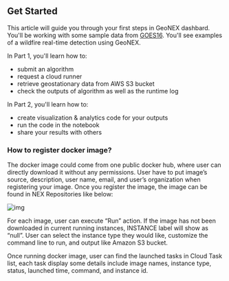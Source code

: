 ## Get Started 

This article will guide you through your first steps in GeoNEX dashbard. You'll be working with some sample data from [GOES16](https://registry.opendata.aws/noaa-goes/). You'll see examples of a wildfire real-time detection using GeoNEX.





In Part 1, you'll learn how to:



- submit an algorithm
- request a cloud runner 
- retrieve geostationary data from AWS S3 bucket
- check the outputs of algorithm as well as the runtime log



In Part 2, you'll learn how to:

- create visualization & analytics code for your outputs
- run the code in the notebook
- share your results with others



### How to register docker image?

The docker image could come from one public docker hub, where user can directly download it without any permissions. User have to put image’s source, description, user name, email, and user’s organization  when registering your image. Once you register the image, the image can be found in NEX Repositories like below:

![img](/Users/jxiong1/Desktop/GHI/geonex-doc/docs/assets/wf2B6e195WerE4RuvEPfzy050_mgncjL_NUHyRlSN3ouTU8RUUygPDyWVHurnrcPX958M_t-rXmSfjfhUvk_lUe4hhtXVh4Lbd5yY1HgVW7SJnpSs40PQ2wrLQH-0M6PJc8a_oNl.png)

For each image, user can execute “Run” action. If the image has not been downloaded in current running instances, INSTANCE label will show as “null”. User can select the instance type they would like, customize the command line to run, and output like Amazon S3 bucket.

Once running docker image, user can find the launched tasks in Cloud Task list, each task display some details include image names, instance type, status, launched time, command, and instance id.